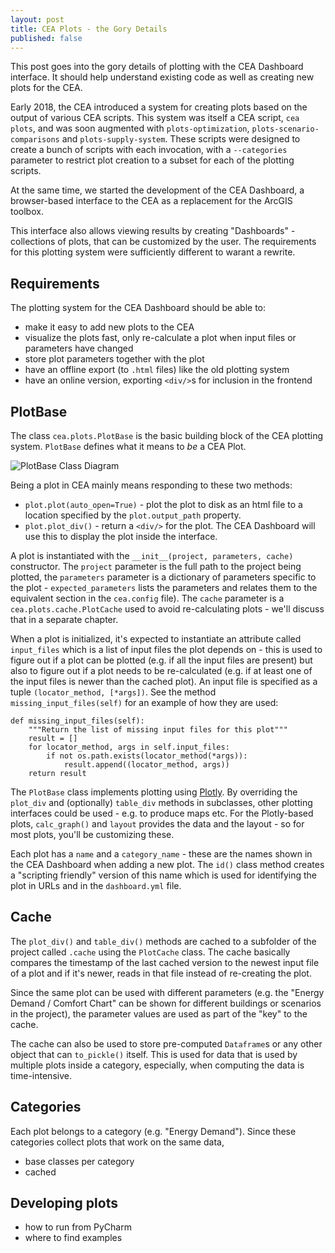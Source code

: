 ```yaml
---
layout: post
title: CEA Plots - the Gory Details
published: false
---
```


This post goes into the gory details of plotting with the CEA Dashboard interface. It should help understand existing code as well as creating new plots for the CEA.

Early 2018, the CEA introduced a system for creating plots based on the output of various CEA scripts. This system was itself a CEA script, `cea plots`, and was soon augmented with `plots-optimization`,
`plots-scenario-comparisons` and `plots-supply-system`. These scripts were designed to create a bunch of scripts with each invocation, with a `--categories` parameter to restrict plot creation to a subset for each of the plotting scripts.

At the same time, we started the development of the CEA Dashboard, a browser-based interface to the CEA as a replacement for the ArcGIS toolbox.

This interface also allows viewing results by creating "Dashboards" - collections of plots, that can be customized by the user. The requirements for this plotting system were sufficiently different to warant a rewrite.

## Requirements

The plotting system for the CEA Dashboard should be able to:

- make it easy to add new plots to the CEA
- visualize the plots fast, only re-calculate a plot when input files or parameters have changed
- store plot parameters together with the plot
- have an offline export (to `.html` files) like the old plotting system
- have an online version, exporting `<div/>`s for inclusion in the frontend


## PlotBase

The class `cea.plots.PlotBase` is the basic building block of the CEA plotting system. `PlotBase` defines what it means to _be_ a CEA Plot.

![PlotBase Class Diagram]({{site.baseurl}}/images/2019-07-11-cea-plots-the-gory-details/plotbase.png)

Being a plot in CEA mainly means responding to these two methods:

- `plot.plot(auto_open=True)` - plot the plot to disk as an html file to a location specified by the `plot.output_path` property.
- `plot.plot_div()` - return a `<div/>` for the plot. The CEA Dashboard will use this to display the plot inside the interface.

A plot is instantiated with the `__init__(project, parameters, cache)` constructor. The `project` parameter is the full path to the project being plotted, the `parameters` parameter is a dictionary of parameters specific to the plot - `expected_parameters` lists the parameters and relates them to the equivalent section in the `cea.config` file). The `cache` parameter is a `cea.plots.cache.PlotCache` used to avoid re-calculating plots - we'll discuss that in a separate chapter.

When a plot is initialized, it's expected to instantiate an attribute called `input_files` which is a list of input files the plot depends on - this is used to figure out if a plot can be plotted (e.g. if all the input files are present) but also to figure out if a plot needs to be re-calculated (e.g. if at least one of the input files is newer than the cached plot). An input file is specified as a tuple `(locator_method, [*args])`. See the method `missing_input_files(self)` for an example of how they are used:

```
def missing_input_files(self):
    """Return the list of missing input files for this plot"""
    result = []
    for locator_method, args in self.input_files:
        if not os.path.exists(locator_method(*args)):
            result.append((locator_method, args))
    return result
```

The `PlotBase` class implements plotting using [Plotly](https://plot.ly/python/getting-started/). By overriding the `plot_div` and (optionally) `table_div` methods in subclasses, other plotting interfaces could be used - e.g. to produce maps etc. For the Plotly-based plots, `calc_graph()` and `layout` provides the data and the layout - so for most plots, you'll be customizing these.

Each plot has a `name` and a `category_name` - these are the names shown in the CEA Dashboard when adding a new plot. The `id()` class method creates a "scripting friendly" version of this name which is used for identifying the plot in URLs and in the `dashboard.yml` file.

## Cache

The `plot_div()` and `table_div()` methods are cached to a subfolder of the project called `.cache` using the `PlotCache` class. The cache basically compares the timestamp of the last cached version to the newest input file of a plot and if it's newer, reads in that file instead of re-creating the plot.

Since the same plot can be used with different parameters (e.g. the "Energy Demand / Comfort Chart" can be shown for different buildings or scenarios in the project), the parameter values are used as part of the "key" to the cache. 

The cache can also be used to store pre-computed `Dataframe`s or any other object that can `to_pickle()` itself. This is used for data that is used by multiple plots inside a category, especially, when computing the data is time-intensive.

## Categories

Each plot belongs to a category (e.g. "Energy Demand"). Since these categories collect plots that work on the same data, 


- base classes per category
- cached 

## Developing plots

-	how to run from PyCharm
-	where to find examples